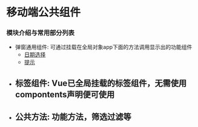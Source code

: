 # 移动端公共组件
### 模块介绍与常用部分列表
 - 弹窗通用组件: 可通过挂载在全局对象app下面的方法调用显示出的功能组件
    - [日期选择](/calendar?id=日历日期选择弹窗)
    - [提示]()
 - 标签组件: Vue已全局挂载的标签组件，无需使用compontents声明便可使用
    - 
 - 公共方法: 功能方法，筛选过滤等
    - 